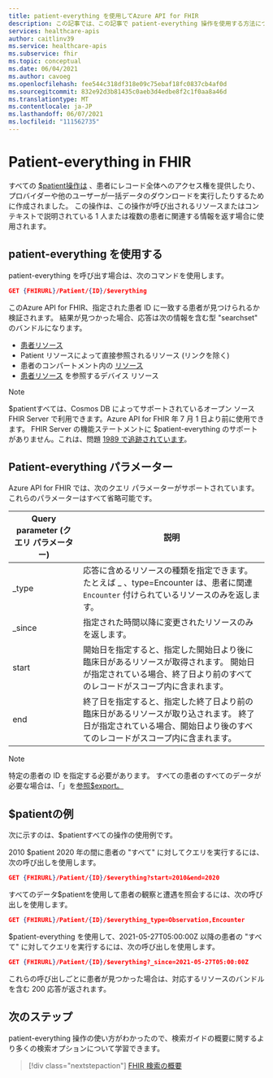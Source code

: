 ```yaml
---
title: patient-everything を使用してAzure API for FHIR
description: この記事では、この記事で patient-everything 操作を使用する方法について説明Azure API for FHIR
services: healthcare-apis
author: caitlinv39
ms.service: healthcare-apis
ms.subservice: fhir
ms.topic: conceptual
ms.date: 06/04/2021
ms.author: cavoeg
ms.openlocfilehash: fee544c318df318e09c75ebaf18fc0837cb4af0d
ms.sourcegitcommit: 832e92d3b81435c0aeb3d4edbe8f2c1f0aa8a46d
ms.translationtype: MT
ms.contentlocale: ja-JP
ms.lasthandoff: 06/07/2021
ms.locfileid: "111562735"
---
```

# <a name="patient-everything-in-fhir"></a>Patient-everything in FHIR

すべての [$patient操作は](https://www.hl7.org/fhir/patient-operation-everything.html) 、患者にレコード全体へのアクセス権を提供したり、プロバイダーや他のユーザーが一括データのダウンロードを実行したりするために作成されました。 この操作は、この操作が呼び出されるリソースまたはコンテキストで説明されている 1 人または複数の患者に関連する情報を返す場合に使用されます。  

## <a name="use-patient-everything"></a>patient-everything を使用する
patient-everything を呼び出す場合は、次のコマンドを使用します。

```json
GET {FHIRURL}/Patient/{ID}/$everything
```
このAzure API for FHIR、指定された患者 ID に一致する患者が見つけられるか検証されます。 結果が見つかった場合、応答は次の情報を含む型 "searchset" のバンドルになります。 
* [患者リソース](https://www.hl7.org/fhir/patient.html) 
*  Patient リソースによって直接参照されるリソース (リンクを除く) 
*  患者のコンパートメント内の [リソース](https://www.hl7.org/fhir/compartmentdefinition-patient.html)
*  [患者リソース](https://www.hl7.org/fhir/device.html) を参照するデバイス リソース  

 
> [!Note]
> $patientすべては、Cosmos DB によってサポートされているオープン ソース FHIR Server で利用できます。Azure API for FHIR 年 7 月 1 日より前に使用できます。 FHIR Server の機能ステートメントに $patient-everything のサポートがありません。これは、問題 [1989 で追跡されています](https://github.com/microsoft/fhir-server/issues/1989)。 


## <a name="patient-everything-parameters"></a>Patient-everything パラメーター
Azure API for FHIR では、次のクエリ パラメーターがサポートされています。 これらのパラメーターはすべて省略可能です。

|Query parameter (クエリ パラメーター)        |  説明|
|-----------------------|------------|
| \_type | 応答に含めるリソースの種類を指定できます。 たとえば \_ 、type=Encounter は、患者に関連 `Encounter` 付けられているリソースのみを返します。 |
| \_since | 指定された時間以降に変更されたリソースのみを返します。 |
| start | 開始日を指定すると、指定した開始日より後に臨床日があるリソースが取得されます。 開始日が指定されている場合、終了日より前のすべてのレコードがスコープ内に含まれます。 |
| end | 終了日を指定すると、指定した終了日より前の臨床日があるリソースが取り込されます。 終了日が指定されている場合、開始日より後のすべてのレコードがスコープ内に含まれます。 |

> [!Note]
> 特定の患者の ID を指定する必要があります。 すべての患者のすべてのデータが必要な場合は、「」を[参照$export。](export-data.md) 


## <a name="examples-of-patient-everything"></a>$patientの例 

次に示すのは、$patientすべての操作の使用例です。 

2010 $patient 2020 年の間に患者の "すべて" に対してクエリを実行するには、次の呼び出しを使用します。 

```json
GET {FHIRURL}/Patient/{ID}/$everything?start=2010&end=2020
``` 

すべてのデータ$patientを使用して患者の観察と遭遇を照会するには、次の呼び出しを使用します。 
```json
GET {FHIRURL}/Patient/{ID}/$everything_type=Observation,Encounter 
```

$patient-everything を使用して、2021-05-27T05:00:00Z 以降の患者の "すべて" に対してクエリを実行するには、次の呼び出しを使用します。 

```json
GET {FHIRURL}/Patient/{ID}/$everything?_since=2021-05-27T05:00:00Z 
```

これらの呼び出しごとに患者が見つかった場合は、対応するリソースのバンドルを含む 200 応答が返されます。

## <a name="next-step"></a>次のステップ
patient-everything 操作の使い方がわかったので、検索ガイドの概要に関するより多くの検索オプションについて学習できます。

>[!div class="nextstepaction"]
>[FHIR 検索の概要](overview-of-search.md)